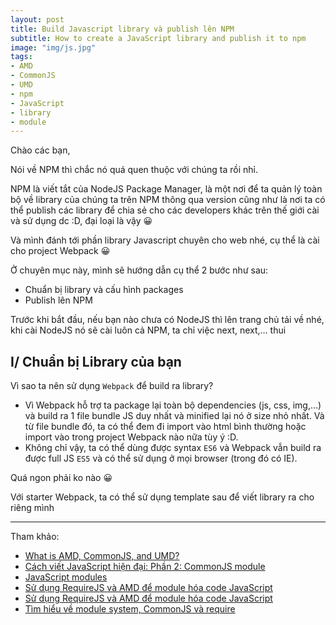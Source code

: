 ```yaml
---
layout: post
title: Build Javascript library và publish lên NPM
subtitle: How to create a JavaScript library and publish it to npm
image: "img/js.jpg"
tags:
- AMD
- CommonJS
- UMD
- npm
- JavaScript
- library
- module
---
```


Chào các bạn,

Nói về NPM thì chắc nó quá quen thuộc với chúng ta rồi nhỉ.

NPM là viết tắt của NodeJS Package Manager, là một nơi để ta quản lý toàn bộ về library của chúng ta trên NPM thông qua version cũng như là nơi ta có thể publish các library để chia sẻ cho các developers khác trên thế giới cài và sử dụng dc :D, đại loại là vậy 😀

Và mình đánh tới phần library Javascript chuyên cho web nhé, cụ thể là cài cho project Webpack 😀

Ở chuyên mục này, mình sẽ hướng dẫn cụ thể 2 bước như sau:

- Chuẩn bị library và cấu hình packages
- Publish lên NPM

Trước khi bắt đầu, nếu bạn nào chưa có NodeJS thì lên trang chủ tải về nhé, khi cài NodeJS nó sẽ cài luôn cả NPM, ta chỉ việc next, next,… thui 


## I/ Chuẩn bị Library của bạn

Vì sao ta nên sử dụng `Webpack` để build ra library?

- Vì Webpack hỗ trợ ta package lại toàn bộ dependencies (js, css, img,…) và build ra 1 file bundle JS duy nhất và minified lại nó ở size nhỏ nhất. Và từ file bundle đó, ta có thể đem đi import vào html bình thường hoặc import vào trong project Webpack nào nữa tùy ý :D.
- Không chỉ vậy, ta có thể dùng được syntax `ES6` và Webpack vẫn build ra được full JS `ES5` và có thể sử dụng ở mọi browser (trong đó có IE).

Quá ngon phải ko nào 😀

Với starter Webpack, ta có thể sử dụng template sau để viết library ra cho riêng mình





-----
Tham khảo:
- [What is AMD, CommonJS, and UMD?](https://www.davidbcalhoun.com/2014/what-is-amd-commonjs-and-umd/)
- [Cách viết JavaScript hiện đại: Phần 2: CommonJS module](https://viblo.asia/p/cach-viet-javascript-hien-dai-phan-2-commonjs-module-5WQvzgeXRk3E)
- [JavaScript modules](https://viblo.asia/p/javascript-modules-3P0lPEMn5ox)
- [Sử dụng RequireJS và AMD để module hóa code JavaScript](https://viblo.asia/p/su-dung-requirejs-va-amd-de-module-hoa-code-javascript-znVGLY6jvZOe)
- [Sử dụng RequireJS và AMD để module hóa code JavaScript](https://manhhomienbienthuy.github.io/2016/05/12/su-dung-amd-requirejs-de-module-hoa-javascript.html)
- [Tìm hiểu về module system, CommonJS và require](https://viblo.asia/p/tim-hieu-ve-module-system-commonjs-va-require-QpmleL3mZrd)

